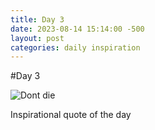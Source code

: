 ```yaml
---
title: Day 3
date: 2023-08-14 15:14:00 -500
layout: post
categories: daily inspiration
---
```


#Day 3

![Dont die](https://images.quicklinks.li/quotes/dont-die.gif)

Inspirational quote of the day
